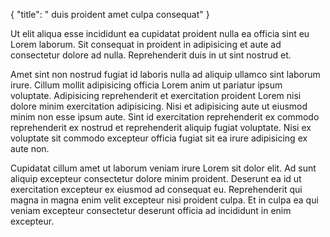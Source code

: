 {
  "title": " duis proident amet culpa consequat"
}

Ut elit aliqua esse incididunt ea cupidatat proident nulla ea officia sint eu Lorem laborum. Sit consequat in proident in adipisicing et aute ad consectetur dolore ad nulla. Reprehenderit duis in ut sint nostrud et.

Amet sint non nostrud fugiat id laboris nulla ad aliquip ullamco sint laborum irure. Cillum mollit adipisicing officia Lorem anim ut pariatur ipsum voluptate. Adipisicing reprehenderit et exercitation proident Lorem nisi dolore minim exercitation adipisicing. Nisi et adipisicing aute ut eiusmod minim non esse ipsum aute. Sint id exercitation reprehenderit ex commodo reprehenderit ex nostrud et reprehenderit aliquip fugiat voluptate. Nisi ex voluptate sit commodo excepteur officia fugiat sit ea irure adipisicing ex aute non.

Cupidatat cillum amet ut laborum veniam irure Lorem sit dolor elit. Ad sunt aliquip excepteur consectetur dolore minim proident. Deserunt ea id ut exercitation excepteur ex eiusmod ad consequat eu. Reprehenderit qui magna in magna enim velit excepteur nisi proident culpa. Et in culpa ea qui veniam excepteur consectetur deserunt officia ad incididunt in enim excepteur.